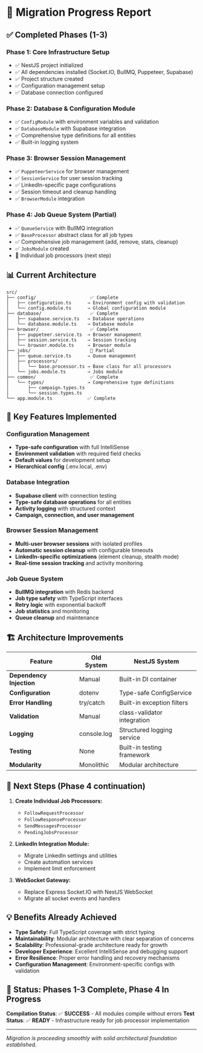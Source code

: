 # 🚀 Migration Progress Report

## ✅ Completed Phases (1-3)

### Phase 1: Core Infrastructure Setup
- ✅ NestJS project initialized
- ✅ All dependencies installed (Socket.IO, BullMQ, Puppeteer, Supabase)
- ✅ Project structure created
- ✅ Configuration management setup
- ✅ Database connection configured

### Phase 2: Database & Configuration Module  
- ✅ `ConfigModule` with environment variables and validation
- ✅ `DatabaseModule` with Supabase integration
- ✅ Comprehensive type definitions for all entities
- ✅ Built-in logging system

### Phase 3: Browser Session Management
- ✅ `PuppeteerService` for browser management
- ✅ `SessionService` for user session tracking
- ✅ LinkedIn-specific page configurations
- ✅ Session timeout and cleanup handling
- ✅ `BrowserModule` integration

### Phase 4: Job Queue System (Partial)
- ✅ `QueueService` with BullMQ integration
- ✅ `BaseProcessor` abstract class for all job types
- ✅ Comprehensive job management (add, remove, stats, cleanup)
- ✅ `JobsModule` created
- 🔄 Individual job processors (next step)

## 📊 Current Architecture

```
src/
├── config/                    ✅ Complete
│   ├── configuration.ts      → Environment config with validation
│   └── config.module.ts      → Global configuration module
├── database/                  ✅ Complete
│   ├── supabase.service.ts   → Database operations
│   └── database.module.ts    → Database module
├── browser/                   ✅ Complete
│   ├── puppeteer.service.ts  → Browser management
│   ├── session.service.ts    → Session tracking
│   └── browser.module.ts     → Browser module
├── jobs/                      🔄 Partial
│   ├── queue.service.ts      → Queue management
│   ├── processors/
│   │   └── base.processor.ts → Base class for all processors
│   └── jobs.module.ts        → Jobs module
├── common/                    ✅ Complete
│   └── types/                → Comprehensive type definitions
│       ├── campaign.types.ts
│       └── session.types.ts
└── app.module.ts             ✅ Complete
```

## 🎯 Key Features Implemented

### Configuration Management
- **Type-safe configuration** with full IntelliSense
- **Environment validation** with required field checks
- **Default values** for development setup
- **Hierarchical config** (.env.local, .env)

### Database Integration
- **Supabase client** with connection testing
- **Type-safe database operations** for all entities
- **Activity logging** with structured context
- **Campaign, connection, and user management**

### Browser Session Management
- **Multi-user browser sessions** with isolated profiles
- **Automatic session cleanup** with configurable timeouts
- **LinkedIn-specific optimizations** (element cleanup, stealth mode)
- **Real-time session tracking** and activity monitoring

### Job Queue System
- **BullMQ integration** with Redis backend
- **Job type safety** with TypeScript interfaces
- **Retry logic** with exponential backoff
- **Job statistics** and monitoring
- **Queue cleanup** and maintenance

## 🏗️ Architecture Improvements

| Feature | Old System | NestJS System |
|---------|------------|---------------|
| **Dependency Injection** | Manual | Built-in DI container |
| **Configuration** | dotenv | Type-safe ConfigService |
| **Error Handling** | try/catch | Built-in exception filters |
| **Validation** | Manual | class-validator integration |
| **Logging** | console.log | Structured logging service |
| **Testing** | None | Built-in testing framework |
| **Modularity** | Monolithic | Modular architecture |

## 🔄 Next Steps (Phase 4 continuation)

1. **Create Individual Job Processors:**
   - `FollowRequestProcessor`
   - `FollowResponseProcessor` 
   - `SendMessagesProcessor`
   - `PendingJobsProcessor`

2. **LinkedIn Integration Module:**
   - Migrate LinkedIn settings and utilities
   - Create automation services
   - Implement limit enforcement

3. **WebSocket Gateway:**
   - Replace Express Socket.IO with NestJS WebSocket
   - Migrate all socket events and handlers

## 💡 Benefits Already Achieved

- **Type Safety**: Full TypeScript coverage with strict typing
- **Maintainability**: Modular architecture with clear separation of concerns
- **Scalability**: Professional-grade architecture ready for growth
- **Developer Experience**: Excellent IntelliSense and debugging support
- **Error Resilience**: Proper error handling and recovery mechanisms
- **Configuration Management**: Environment-specific configs with validation

## 🎉 Status: **Phases 1-3 Complete, Phase 4 In Progress**

**Compilation Status**: ✅ **SUCCESS** - All modules compile without errors
**Test Status**: ✅ **READY** - Infrastructure ready for job processor implementation

---

*Migration is proceeding smoothly with solid architectural foundation established.* 